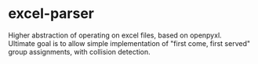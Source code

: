 # excel-parser
Higher abstraction of operating on excel files, based on openpyxl.  
Ultimate goal is to allow simple implementation of "first come, first served" group assignments, with collision detection.

